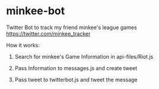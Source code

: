 # minkee-bot
Twitter Bot to track my friend minkee's league games
https://twitter.com/minkee_tracker

How it works: 
1. Search for minkee's Game Information in api-files/Riot.js

2. Pass Information to messages.js and create tweet

3. Pass tweet to twitterbot.js and tweet the message

